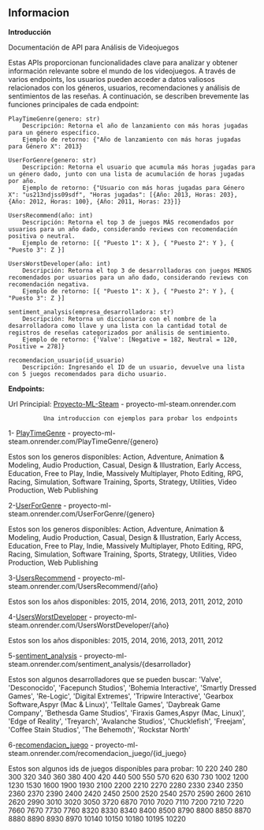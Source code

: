 ## Informacion


**Introducción**

Documentación de API para Análisis de Videojuegos

Estas APIs proporcionan funcionalidades clave para analizar y obtener información relevante sobre el mundo de los videojuegos. A través de varios endpoints, los usuarios pueden acceder a datos valiosos relacionados con los géneros, usuarios, recomendaciones y análisis de sentimientos de las reseñas. A continuación, se describen brevemente las funciones principales de cada endpoint:

    PlayTimeGenre(genero: str)
        Descripción: Retorna el año de lanzamiento con más horas jugadas para un género específico.
        Ejemplo de retorno: {"Año de lanzamiento con más horas jugadas para Género X": 2013}

    UserForGenre(genero: str)
        Descripción: Retorna el usuario que acumula más horas jugadas para un género dado, junto con una lista de acumulación de horas jugadas por año.
        Ejemplo de retorno: {"Usuario con más horas jugadas para Género X": "us213ndjss09sdf", "Horas jugadas": [{Año: 2013, Horas: 203}, {Año: 2012, Horas: 100}, {Año: 2011, Horas: 23}]}

    UsersRecommend(año: int)
        Descripción: Retorna el top 3 de juegos MÁS recomendados por usuarios para un año dado, considerando reviews con recomendación positiva o neutral.
        Ejemplo de retorno: [{ "Puesto 1": X }, { "Puesto 2": Y }, { "Puesto 3": Z }]

    UsersWorstDeveloper(año: int)
        Descripción: Retorna el top 3 de desarrolladoras con juegos MENOS recomendados por usuarios para un año dado, considerando reviews con recomendación negativa.
        Ejemplo de retorno: [{ "Puesto 1": X }, { "Puesto 2": Y }, { "Puesto 3": Z }]

    sentiment_analysis(empresa_desarrolladora: str)
        Descripción: Retorna un diccionario con el nombre de la desarrolladora como llave y una lista con la cantidad total de registros de reseñas categorizados por análisis de sentimiento.
        Ejemplo de retorno: {'Valve': [Negative = 182, Neutral = 120, Positive = 278]}

    recomendacion_usuario(id_usuario)
        Descripción: Ingresando el ID de un usuario, devuelve una lista con 5 juegos recomendados para dicho usuario.

**Endpoints:**

Url Principial: [Proyecto-ML-Steam](https://proyecto-ml-steam.onrender.com/) - proyecto-ml-steam.onrender.com

              Una introduccion con ejemplos para probar los endpoints  

1- [PlayTimeGenre](https://proyecto-ml-steam.onrender.com/PlayTimeGenre/Action) - proyecto-ml-steam.onrender.com/PlayTimeGenre/{genero}

Estos son los generos disponibles:
Action, Adventure, Animation & Modeling, Audio Production, Casual, Design & Illustration, Early Access, Education, Free to Play, Indie, Massively Multiplayer, Photo Editing, RPG, Racing, Simulation, Software Training, Sports, Strategy, Utilities, Video Production, Web Publishing 

2-[UserForGenre](https://proyecto-ml-steam.onrender.com/UserForGenre/Adventure) - proyecto-ml-steam.onrender.com/UserForGenre/{genero}

Estos son los generos disponibles:
Action, Adventure, Animation & Modeling, Audio Production, Casual, Design & Illustration, Early Access, Education, Free to Play, Indie, Massively Multiplayer, Photo Editing, RPG, Racing, Simulation, Software Training, Sports, Strategy, Utilities, Video Production, Web Publishing 

3-[UsersRecommend](https://proyecto-ml-steam.onrender.com/UsersRecommend/2012) - proyecto-ml-steam.onrender.com/UsersRecommend/{año}

Estos son los años disponibles:
2015, 2014, 2016, 2013, 2011, 2012, 2010

4-[UsersWorstDeveloper](https://proyecto-ml-steam.onrender.com/UsersWorstDeveloper/2014) - proyecto-ml-steam.onrender.com/UsersWorstDeveloper/{año}

Estos son los años disponibles:
2015, 2014, 2016, 2013, 2011, 2012

5-[sentiment_analysis](https://proyecto-ml-steam.onrender.com/sentiment_analysis/Valve) - proyecto-ml-steam.onrender.com/sentiment_analysis/{desarrollador}

Estos son algunos desarrolladores que se pueden buscar:
'Valve', 'Desconocido', 'Facepunch Studios', 'Bohemia Interactive', 'Smartly Dressed Games', 'Re-Logic', 'Digital Extremes', 'Tripwire Interactive', 'Gearbox Software,Aspyr (Mac & Linux)', 'Telltale Games', 'Daybreak Game Company', 'Bethesda Game Studios', 'Firaxis Games,Aspyr (Mac, Linux)', 'Edge of Reality', 'Treyarch', 'Avalanche Studios', 'Chucklefish', 'Freejam', 'Coffee Stain Studios', 'The Behemoth', 'Rockstar North'

6-[recomendacion_juego](https://proyecto-ml-steam.onrender.com/recomendacion_juego/10) - proyecto-ml-steam.onrender.com/recomendacion_juego/{id_juego}

Estos son algunos ids de juegos disponibles para probar:
10 220 240 280 300 320 340 360 380 400 420 440 500 550 570 620 630 730 1002 1200 1230 1530 1600 1900 1930 2100 2200 2210 2270 2280  2330 2340 2350 2360 2370 2390 2400 2420 2450 2500 2520 2540 2570 2590 2600 2610 2620 2990 3010 3020 3050 3720 6870 7010 7020 7110 7200 7210 7220 7660 7670 7730 7760 8320 8330 8340 8400 8500 8790 8800 8850 8870 8880 8890 8930 8970 10140 10150 10180 10195 10220 
